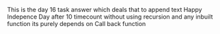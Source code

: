 This is the day 16 task answer which deals that to append text Happy Indepence Day after 10 timecount without using recursion and any inbuilt function its purely depends on Call back function
